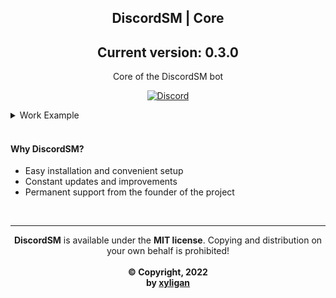 <h2 align="center">
    DiscordSM | Core
</h2>
<h2 align="center">
    Current version: 0.3.0
</h2>
<p align="center">
    Core of the DiscordSM bot
</p>

<p align="center">
    <a href="https://discord.gg/UDsHGpteYz">
        <img src="https://img.shields.io/discord/714407016604369008.svg?label=&logo=discord&logoColor=ffffff&color=5865F2&labelColor=5865F2" alt="Discord">
    </a>
</p>

<details>
  <summary>Work Example</summary>
  <p align="center">
    <img src="https://i.imgur.com/qhcWyb0.png">
  </p>
</details>
</br>

#### Why DiscordSM?

* Easy installation and convenient setup
* Constant updates and improvements
* Permanent support from the founder of the project
</br>

***

<p align="center">
  <b>DiscordSM</b> is available under the <b>MIT license</b>. Copying and distribution on your own behalf is prohibited!
  </br>
  </br>
  <b> © Copyright, 2022</b>
  </br>
  <b>by <a href="https://vk.com/xyligan_gp">xyligan</a>
</p>
